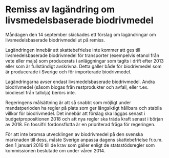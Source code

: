 # Remiss av lagändring om livsmedelsbaserade biodrivmedel

Måndagen den 14 september skickades ett förslag om lagändringar om livsmedelsbaserade biodrivmedel ut på remiss.

Lagändringen innebär att skattebefrielse inte kommer att ges till livsmedelsbaserade biodrivmedel för transporter (exempelvis etanol från vete eller majs) som producerats i anläggningar som tagits i drift efter 2013 eller som är fullständigt avskrivna. Detta gäller både för biodrivmedel som är producerade i Sverige och för importerade biodrivmedel.

Lagändringarna avser endast livsmedelsbaserade biodrivmedel. Andra biodrivmedel (såsom biogas från restprodukter och avfall, eller t.ex. biodiesel från tallolja) berörs inte.

Regeringens målsättning är att så snabbt som möjligt under mandatperioden ha regler på plats som ger långsiktigt hållbara och stabila villkor för biodrivmedel. Det innebär att förslag ska läggas senast i budgetpropositionen 2018 och att nya regler ska träda kraft senast i början av 2018. En fossilfri fordonsflotta är en prioriterad fråga för regeringen.

För att inte bromsa utvecklingen av biodrivmedel på den svenska marknaden till dess, måste Sverige anpassa dagens skattebefrielse fr.o.m. den 1 januari 2016 till de krav som gäller enligt de statsstödsregler som kommissionen beslutade om under våren 2014.
